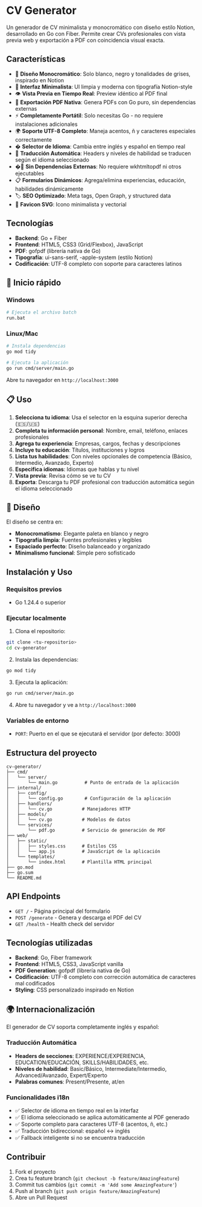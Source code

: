 # CV Generator

Un generador de CV minimalista y monocromático con diseño estilo Notion, desarrollado en Go con Fiber. Permite crear CVs profesionales con vista previa web y exportación a PDF con coincidencia visual exacta.

## Características

- 🎨 **Diseño Monocromático**: Solo blanco, negro y tonalidades de grises, inspirado en Notion
- 📱 **Interfaz Minimalista**: UI limpia y moderna con tipografía Notion-style
- 👁️ **Vista Previa en Tiempo Real**: Preview idéntico al PDF final
- 📄 **Exportación PDF Nativa**: Genera PDFs con Go puro, sin dependencias externas
- ⚡ **Completamente Portátil**: Solo necesitas Go - no requiere instalaciones adicionales
- 🌍 **Soporte UTF-8 Completo**: Maneja acentos, ñ y caracteres especiales correctamente
- �️ **Selector de Idioma**: Cambia entre inglés y español en tiempo real
- 🔄 **Traducción Automática**: Headers y niveles de habilidad se traducen según el idioma seleccionado
- �🔧 **Sin Dependencias Externas**: No requiere wkhtmltopdf ni otros ejecutables
- 📋 **Formularios Dinámicos**: Agrega/elimina experiencias, educación, habilidades dinámicamente
- 🏷️ **SEO Optimizado**: Meta tags, Open Graph, y structured data
- 🎯 **Favicon SVG**: Icono minimalista y vectorial

## Tecnologías

- **Backend**: Go + Fiber
- **Frontend**: HTML5, CSS3 (Grid/Flexbox), JavaScript
- **PDF**: gofpdf (librería nativa de Go)
- **Tipografía**: ui-sans-serif, -apple-system (estilo Notion)
- **Codificación**: UTF-8 completo con soporte para caracteres latinos

## 🚀 Inicio rápido

### Windows
```bash
# Ejecuta el archivo batch
run.bat
```

### Linux/Mac
```bash
# Instala dependencias
go mod tidy

# Ejecuta la aplicación
go run cmd/server/main.go
```

Abre tu navegador en `http://localhost:3000`

## 📋 Uso

1. **Selecciona tu idioma**: Usa el selector en la esquina superior derecha (🇪🇸/🇺🇸)
2. **Completa tu información personal**: Nombre, email, teléfono, enlaces profesionales
3. **Agrega tu experiencia**: Empresas, cargos, fechas y descripciones
4. **Incluye tu educación**: Títulos, instituciones y logros
5. **Lista tus habilidades**: Con niveles opcionales de competencia (Básico, Intermedio, Avanzado, Experto)
6. **Especifica idiomas**: Idiomas que hablas y tu nivel
7. **Vista previa**: Revisa cómo se ve tu CV
8. **Exporta**: Descarga tu PDF profesional con traducción automática según el idioma seleccionado

## 🎨 Diseño

El diseño se centra en:
- **Monocromatismo**: Elegante paleta en blanco y negro
- **Tipografía limpia**: Fuentes profesionales y legibles
- **Espaciado perfecto**: Diseño balanceado y organizado
- **Minimalismo funcional**: Simple pero sofisticado

## Instalación y Uso

### Requisitos previos
- Go 1.24.4 o superior

### Ejecutar localmente

1. Clona el repositorio:
```bash
git clone <tu-repositorio>
cd cv-generator
```

2. Instala las dependencias:
```bash
go mod tidy
```

3. Ejecuta la aplicación:
```bash
go run cmd/server/main.go
```

4. Abre tu navegador y ve a `http://localhost:3000`

### Variables de entorno

- `PORT`: Puerto en el que se ejecutará el servidor (por defecto: 3000)

## Estructura del proyecto

```
cv-generator/
├── cmd/
│   └── server/
│       └── main.go          # Punto de entrada de la aplicación
├── internal/
│   ├── config/
│   │   └── config.go        # Configuración de la aplicación
│   ├── handlers/
│   │   └── cv.go           # Manejadores HTTP
│   ├── models/
│   │   └── cv.go           # Modelos de datos
│   └── services/
│       └── pdf.go          # Servicio de generación de PDF
├── web/
│   ├── static/
│   │   ├── styles.css      # Estilos CSS
│   │   └── app.js          # JavaScript de la aplicación
│   └── templates/
│       └── index.html      # Plantilla HTML principal
├── go.mod
├── go.sum
└── README.md
```

## API Endpoints

- `GET /` - Página principal del formulario
- `POST /generate` - Genera y descarga el PDF del CV
- `GET /health` - Health check del servidor

## Tecnologías utilizadas

- **Backend**: Go, Fiber framework
- **Frontend**: HTML5, CSS3, JavaScript vanilla
- **PDF Generation**: gofpdf (librería nativa de Go)
- **Codificación**: UTF-8 completo con corrección automática de caracteres mal codificados
- **Styling**: CSS personalizado inspirado en Notion

## 🌍 Internacionalización

El generador de CV soporta completamente inglés y español:

### Traducción Automática
- **Headers de secciones**: EXPERIENCE/EXPERIENCIA, EDUCATION/EDUCACIÓN, SKILLS/HABILIDADES, etc.
- **Niveles de habilidad**: Basic/Básico, Intermediate/Intermedio, Advanced/Avanzado, Expert/Experto
- **Palabras comunes**: Present/Presente, at/en

### Funcionalidades i18n
- ✅ Selector de idioma en tiempo real en la interfaz
- ✅ El idioma seleccionado se aplica automáticamente al PDF generado
- ✅ Soporte completo para caracteres UTF-8 (acentos, ñ, etc.)
- ✅ Traducción bidireccional: español ↔ inglés
- ✅ Fallback inteligente si no se encuentra traducción

## Contribuir

1. Fork el proyecto
2. Crea tu feature branch (`git checkout -b feature/AmazingFeature`)
3. Commit tus cambios (`git commit -m 'Add some AmazingFeature'`)
4. Push al branch (`git push origin feature/AmazingFeature`)
5. Abre un Pull Request